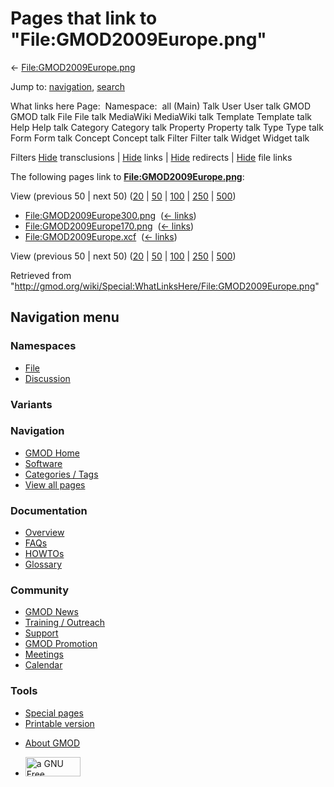 <div id="mw-page-base" class="noprint">

</div>

<div id="mw-head-base" class="noprint">

</div>

<div id="content" class="mw-body" role="main">

<span id="top"></span>

<div id="mw-js-message" style="display:none;">

</div>



# <span dir="auto">Pages that link to "File:GMOD2009Europe.png"</span>

<div id="bodyContent">

<div id="contentSub">

←
[File:GMOD2009Europe.png](/wiki/File:GMOD2009Europe.png "File:GMOD2009Europe.png")

</div>

<div id="jump-to-nav" class="mw-jump">

Jump to: [navigation](#mw-navigation), [search](#p-search)

</div>

<div id="mw-content-text">

What links here Page:  Namespace:  all (Main) Talk User User talk GMOD
GMOD talk File File talk MediaWiki MediaWiki talk Template Template talk
Help Help talk Category Category talk Property Property talk Type Type
talk Form Form talk Concept Concept talk Filter Filter talk Widget
Widget talk

Filters
[Hide](/mediawiki/index.php?title=Special:WhatLinksHere/File:GMOD2009Europe.png&hidetrans=1 "Special:WhatLinksHere/File:GMOD2009Europe.png")
transclusions \|
[Hide](/mediawiki/index.php?title=Special:WhatLinksHere/File:GMOD2009Europe.png&hidelinks=1 "Special:WhatLinksHere/File:GMOD2009Europe.png")
links \|
[Hide](/mediawiki/index.php?title=Special:WhatLinksHere/File:GMOD2009Europe.png&hideredirs=1 "Special:WhatLinksHere/File:GMOD2009Europe.png")
redirects \|
[Hide](/mediawiki/index.php?title=Special:WhatLinksHere/File:GMOD2009Europe.png&hideimages=1 "Special:WhatLinksHere/File:GMOD2009Europe.png")
file links

The following pages link to
**[File:GMOD2009Europe.png](/wiki/File:GMOD2009Europe.png "File:GMOD2009Europe.png")**:

View (previous 50 \| next 50)
([20](/mediawiki/index.php?title=Special:WhatLinksHere/File:GMOD2009Europe.png&limit=20 "Special:WhatLinksHere/File:GMOD2009Europe.png")
\|
[50](/mediawiki/index.php?title=Special:WhatLinksHere/File:GMOD2009Europe.png&limit=50 "Special:WhatLinksHere/File:GMOD2009Europe.png")
\|
[100](/mediawiki/index.php?title=Special:WhatLinksHere/File:GMOD2009Europe.png&limit=100 "Special:WhatLinksHere/File:GMOD2009Europe.png")
\|
[250](/mediawiki/index.php?title=Special:WhatLinksHere/File:GMOD2009Europe.png&limit=250 "Special:WhatLinksHere/File:GMOD2009Europe.png")
\|
[500](/mediawiki/index.php?title=Special:WhatLinksHere/File:GMOD2009Europe.png&limit=500 "Special:WhatLinksHere/File:GMOD2009Europe.png"))

- [File:GMOD2009Europe300.png](/wiki/File:GMOD2009Europe300.png "File:GMOD2009Europe300.png")
  ‎ <span class="mw-whatlinkshere-tools">([←
  links](/mediawiki/index.php?title=Special:WhatLinksHere&target=File%3AGMOD2009Europe300.png "Special:WhatLinksHere"))</span>
- [File:GMOD2009Europe170.png](/wiki/File:GMOD2009Europe170.png "File:GMOD2009Europe170.png")
  ‎ <span class="mw-whatlinkshere-tools">([←
  links](/mediawiki/index.php?title=Special:WhatLinksHere&target=File%3AGMOD2009Europe170.png "Special:WhatLinksHere"))</span>
- [File:GMOD2009Europe.xcf](/wiki/File:GMOD2009Europe.xcf "File:GMOD2009Europe.xcf")
  ‎ <span class="mw-whatlinkshere-tools">([←
  links](/mediawiki/index.php?title=Special:WhatLinksHere&target=File%3AGMOD2009Europe.xcf "Special:WhatLinksHere"))</span>

View (previous 50 \| next 50)
([20](/mediawiki/index.php?title=Special:WhatLinksHere/File:GMOD2009Europe.png&limit=20 "Special:WhatLinksHere/File:GMOD2009Europe.png")
\|
[50](/mediawiki/index.php?title=Special:WhatLinksHere/File:GMOD2009Europe.png&limit=50 "Special:WhatLinksHere/File:GMOD2009Europe.png")
\|
[100](/mediawiki/index.php?title=Special:WhatLinksHere/File:GMOD2009Europe.png&limit=100 "Special:WhatLinksHere/File:GMOD2009Europe.png")
\|
[250](/mediawiki/index.php?title=Special:WhatLinksHere/File:GMOD2009Europe.png&limit=250 "Special:WhatLinksHere/File:GMOD2009Europe.png")
\|
[500](/mediawiki/index.php?title=Special:WhatLinksHere/File:GMOD2009Europe.png&limit=500 "Special:WhatLinksHere/File:GMOD2009Europe.png"))

</div>

<div class="printfooter">

Retrieved from
"<http://gmod.org/wiki/Special:WhatLinksHere/File:GMOD2009Europe.png>"

</div>

<div id="catlinks" class="catlinks catlinks-allhidden">

</div>

<div class="visualClear">

</div>

</div>

</div>

<div id="mw-navigation">

## Navigation menu

<div id="mw-head">



<div id="left-navigation">

<div id="p-namespaces" class="vectorTabs" role="navigation"
aria-labelledby="p-namespaces-label">

### Namespaces

- <span id="ca-nstab-image"><a href="/wiki/File:GMOD2009Europe.png" accesskey="c"
  title="View the file page [c]">File</a></span>
- <span id="ca-talk"><a
  href="/mediawiki/index.php?title=File_talk:GMOD2009Europe.png&amp;action=edit&amp;redlink=1"
  accesskey="t"
  title="Discussion about the content page [t]">Discussion</a></span>

</div>

<div id="p-variants" class="vectorMenu emptyPortlet" role="navigation"
aria-labelledby="p-variants-label">

### 

### Variants[](#)

<div class="menu">

</div>

</div>

</div>

<div id="right-navigation">





</div>



</div>

</div>

</div>

<div id="mw-panel">

<div id="p-logo" role="banner">

<a href="/wiki/Main_Page"
style="background-image: url(http://gmod.org/images/GMOD-cogs.png);"
title="Visit the main page"></a>

</div>

<div id="p-Navigation" class="portal" role="navigation"
aria-labelledby="p-Navigation-label">

### Navigation

<div class="body">

- <span id="n-GMOD-Home">[GMOD Home](/wiki/Main_Page)</span>
- <span id="n-Software">[Software](/wiki/GMOD_Components)</span>
- <span id="n-Categories-.2F-Tags">[Categories /
  Tags](/wiki/Categories)</span>
- <span id="n-View-all-pages">[View all
  pages](/wiki/Special:AllPages)</span>

</div>

</div>

<div id="p-Documentation" class="portal" role="navigation"
aria-labelledby="p-Documentation-label">

### Documentation

<div class="body">

- <span id="n-Overview">[Overview](/wiki/Overview)</span>
- <span id="n-FAQs">[FAQs](/wiki/Category:FAQ)</span>
- <span id="n-HOWTOs">[HOWTOs](/wiki/Category:HOWTO)</span>
- <span id="n-Glossary">[Glossary](/wiki/Glossary)</span>

</div>

</div>

<div id="p-Community" class="portal" role="navigation"
aria-labelledby="p-Community-label">

### Community

<div class="body">

- <span id="n-GMOD-News">[GMOD News](/wiki/GMOD_News)</span>
- <span id="n-Training-.2F-Outreach">[Training /
  Outreach](/wiki/Training_and_Outreach)</span>
- <span id="n-Support">[Support](/wiki/Support)</span>
- <span id="n-GMOD-Promotion">[GMOD
  Promotion](/wiki/GMOD_Promotion)</span>
- <span id="n-Meetings">[Meetings](/wiki/Meetings)</span>
- <span id="n-Calendar">[Calendar](/wiki/Calendar)</span>

</div>

</div>

<div id="p-tb" class="portal" role="navigation"
aria-labelledby="p-tb-label">

### Tools

<div class="body">

- <span id="t-specialpages"><a href="/wiki/Special:SpecialPages" accesskey="q"
  title="A list of all special pages [q]">Special pages</a></span>
- <span id="t-print"><a
  href="/mediawiki/index.php?title=Special:WhatLinksHere/File:GMOD2009Europe.png&amp;printable=yes"
  rel="alternate" accesskey="p"
  title="Printable version of this page [p]">Printable version</a></span>

</div>

</div>

</div>

</div>

<div id="footer" role="contentinfo">

- <span id="footer-places-about">[About
  GMOD](/wiki/GMOD:About "GMOD:About")</span>

<!-- -->

- <span id="footer-copyrightico">[<img src="http://www.gnu.org/graphics/gfdl-logo-small.png" width="88"
  height="31" alt="a GNU Free Documentation License" />](http://www.gnu.org/licenses/fdl-1.3.html)</span>




</div>
